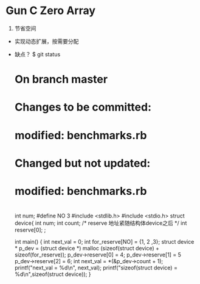 Gun C Zero Array
==================
1. 节省空间
* 实现动态扩展，按需要分配
* 缺点？
	$ git status
	# On branch master

	#
	# Changes to be committed:
	#
	#	modified:   benchmarks.rb
	
	#
	# Changed but not updated:
	#
	#	modified:   benchmarks.rb
	#	
	int num;
    #define NO 3
    #include <stdlib.h>
    #include <stdio.h>
    struct device{
    int num;
    int count;
    /* reserve 地址紧随结构体device之后 */
     int reserve[0];
    ;
	
    int main()
    {
    int next_val = 0;
    int for_reserve[NO] = {1, 2 ,3};
    struct device * p_dev =
    (struct device *) malloc (sizeof(struct device) + sizeof(for_reserve));
		p_dev->reserve[0] = 4;
		p_dev->reserve[1] = 5
		p_dev->reserve[2] = 6;
	   	int next_val = *(&p_dev->count + 1); 
	    	printf("next_val = %d\n", next_val);
		printf("sizeof(struct device) = %d\n",sizeof(struct device));
	}
